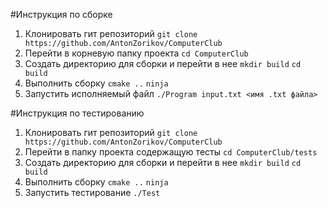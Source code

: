 #Инструкция по сборке
1. Клонировать гит репозиторий 
`git clone https://github.com/AntonZorikov/ComputerClub`
2. Перейти в корневую папку проекта
`cd ComputerClub`
3. Создать директорию для сборки и перейти в нее
`mkdir build`
`cd build`
4. Выполнить сборку
`cmake ..`
`ninja`
5. Запустить исполняемый файл
`./Program input.txt <имя .txt файла>`

#Инструкция по тестированию
1. Клонировать гит репозиторий 
`git clone https://github.com/AntonZorikov/ComputerClub`
2. Перейти в папку проекта содержащую тесты
`cd ComputerClub/tests`
3. Создать директорию для сборки и перейти в нее
`mkdir build`
`cd build`
4. Выполнить сборку
`cmake ..`
`ninja`
5. Запустить тестирование
`./Test`